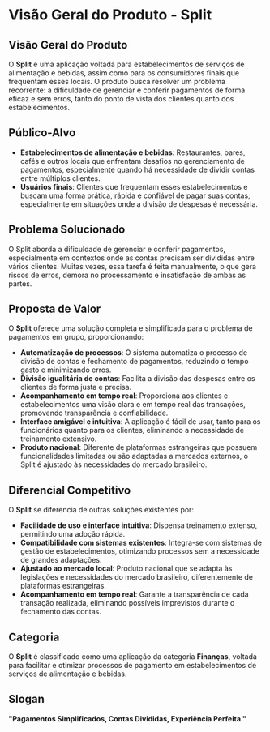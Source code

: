 # Visão Geral do Produto - Split

## Visão Geral do Produto
O **Split** é uma aplicação voltada para estabelecimentos de serviços de alimentação e bebidas, assim como para os consumidores finais que frequentam esses locais. O produto busca resolver um problema recorrente: a dificuldade de gerenciar e conferir pagamentos de forma eficaz e sem erros, tanto do ponto de vista dos clientes quanto dos estabelecimentos.

## Público-Alvo
- **Estabelecimentos de alimentação e bebidas**: Restaurantes, bares, cafés e outros locais que enfrentam desafios no gerenciamento de pagamentos, especialmente quando há necessidade de dividir contas entre múltiplos clientes.
- **Usuários finais**: Clientes que frequentam esses estabelecimentos e buscam uma forma prática, rápida e confiável de pagar suas contas, especialmente em situações onde a divisão de despesas é necessária.

## Problema Solucionado
O Split aborda a dificuldade de gerenciar e conferir pagamentos, especialmente em contextos onde as contas precisam ser divididas entre vários clientes. Muitas vezes, essa tarefa é feita manualmente, o que gera riscos de erros, demora no processamento e insatisfação de ambas as partes.

## Proposta de Valor
O **Split** oferece uma solução completa e simplificada para o problema de pagamentos em grupo, proporcionando:
- **Automatização de processos**: O sistema automatiza o processo de divisão de contas e fechamento de pagamentos, reduzindo o tempo gasto e minimizando erros.
- **Divisão igualitária de contas**: Facilita a divisão das despesas entre os clientes de forma justa e precisa.
- **Acompanhamento em tempo real**: Proporciona aos clientes e estabelecimentos uma visão clara e em tempo real das transações, promovendo transparência e confiabilidade.
- **Interface amigável e intuitiva**: A aplicação é fácil de usar, tanto para os funcionários quanto para os clientes, eliminando a necessidade de treinamento extensivo.
- **Produto nacional**: Diferente de plataformas estrangeiras que possuem funcionalidades limitadas ou são adaptadas a mercados externos, o Split é ajustado às necessidades do mercado brasileiro.

## Diferencial Competitivo
O **Split** se diferencia de outras soluções existentes por:
- **Facilidade de uso e interface intuitiva**: Dispensa treinamento extenso, permitindo uma adoção rápida.
- **Compatibilidade com sistemas existentes**: Integra-se com sistemas de gestão de estabelecimentos, otimizando processos sem a necessidade de grandes adaptações.
- **Ajustado ao mercado local**: Produto nacional que se adapta às legislações e necessidades do mercado brasileiro, diferentemente de plataformas estrangeiras.
- **Acompanhamento em tempo real**: Garante a transparência de cada transação realizada, eliminando possíveis imprevistos durante o fechamento das contas.

## Categoria
O **Split** é classificado como uma aplicação da categoria **Finanças**, voltada para facilitar e otimizar processos de pagamento em estabelecimentos de serviços de alimentação e bebidas.

## Slogan
**"Pagamentos Simplificados, Contas Divididas, Experiência Perfeita."**
